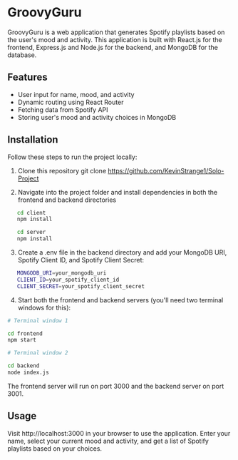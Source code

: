 # GroovyGuru

GroovyGuru is a web application that generates Spotify playlists based on the user's mood and activity. This application is built with React.js for the frontend, Express.js and Node.js for the backend, and MongoDB for the database.

## Features

- User input for name, mood, and activity
- Dynamic routing using React Router
- Fetching data from Spotify API
- Storing user's mood and activity choices in MongoDB

## Installation

Follow these steps to run the project locally:

1. Clone this repository
   git clone https://github.com/KevinStrange1/Solo-Project

2. Navigate into the project folder and install dependencies in both the frontend and backend directories

```bash copy code
   cd client
   npm install
```

```bash copy code
   cd server
   npm install
```

3. Create a .env file in the backend directory and add your MongoDB URI, Spotify Client ID, and Spotify Client Secret:

```bash copy code
   MONGODB_URI=your_mongodb_uri
   CLIENT_ID=your_spotify_client_id
   CLIENT_SECRET=your_spotify_client_secret
```

4. Start both the frontend and backend servers (you'll need two terminal windows for this):

```bash copy code
# Terminal window 1

cd frontend
npm start
```

```bash copy code
# Terminal window 2

cd backend
node index.js
```

The frontend server will run on port 3000 and the backend server on port 3001.

## Usage

Visit http://localhost:3000 in your browser to use the application. Enter your name, select your current mood and activity, and get a list of Spotify playlists based on your choices.
